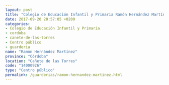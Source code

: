 ```yaml
---
layout: post
title: "Colegio de Educación Infantil y Primaria Ramón Hernández Martínez"
date: 2017-09-20 20:57:05 +0200
categories:
- Colegio de Educación Infantil y Primaria
- cordoba
- canete-de-las-torres
- Centro público
- guarderia
name: "Ramón Hernández Martínez"
province: "Córdoba"
location: "Cañete de las Torres"
code: "14000926"
type: "Centro público"
permalink: /guarderias/ramon-hernandez-martinez.html
---
```

